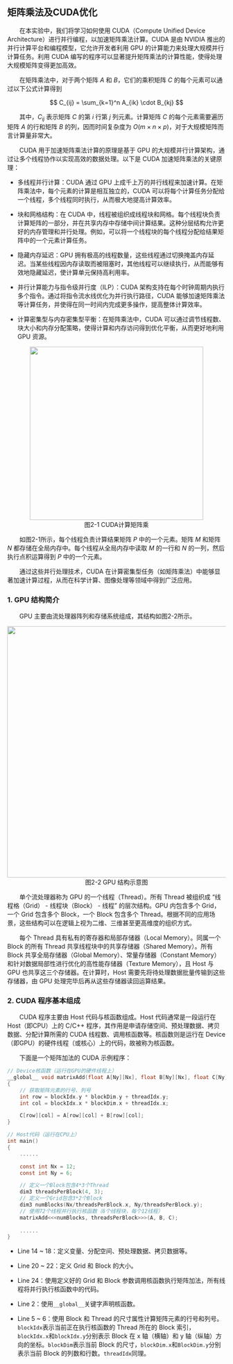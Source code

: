 ## 矩阵乘法及CUDA优化

&emsp;&emsp;在本实验中，我们将学习如何使用 CUDA（Compute Unified Device Architecture）进行并行编程，以加速矩阵乘法计算。CUDA 是由 NVIDIA 推出的并行计算平台和编程模型，它允许开发者利用 GPU 的计算能力来处理大规模并行计算任务。利用 CUDA 编写的程序可以显著提升矩阵乘法的计算性能，使得处理大规模矩阵变得更加高效。

&emsp;&emsp;在矩阵乘法中，对于两个矩阵 $A$ 和 $B$，它们的乘积矩阵 $C$ 的每个元素可以通过以下公式计算得到

$$
C_{ij} = \sum_{k=1}^n A_{ik} \cdot B_{kj}
$$

&emsp;&emsp;其中，$C_{ij}$ 表示矩阵 $C$ 的第 $i$ 行第 $j$ 列元素。计算矩阵 $C$ 的每个元素需要遍历矩阵 $A$ 的行和矩阵 $B$ 的列，因而时间复杂度为 $O(m×n×p)$，对于大规模矩阵而言计算量非常大。

&emsp;&emsp;CUDA 用于加速矩阵乘法计算的原理是基于 GPU 的大规模并行计算架构，通过让多个线程协作以实现高效的数据处理。以下是 CUDA 加速矩阵乘法的关键原理：
	
- 多线程并行计算：CUDA 通过 GPU 上成千上万的并行线程来加速计算。在矩阵乘法中，每个元素的计算是相互独立的，CUDA 可以将每个计算任务分配给一个线程，多个线程同时执行，从而极大地提高计算效率。
	
- 块和网格结构：在 CUDA 中，线程被组织成线程块和网格。每个线程块负责计算矩阵的一部分，并在共享内存中存储中间计算结果。这种分层结构允许更好的内存管理和并行处理。例如，可以将一个线程块的每个线程分配给结果矩阵中的一个元素计算任务。
	
- 隐藏内存延迟：GPU 拥有极高的线程数量，这些线程通过切换掩盖内存延迟。当某些线程因内存读取而被阻塞时，其他线程可以继续执行，从而能够有效地隐藏延迟，使计算单元保持高利用率。
	
- 并行计算能力与指令级并行度（ILP）：CUDA 架构支持在每个时钟周期内执行多个指令。通过将指令流水线优化为并行执行路径，CUDA 能够加速矩阵乘法等计算任务，并使得在同一时间内完成更多操作，提高整体计算效率。
	
- 计算密集型与内存密集型平衡：在矩阵乘法中，CUDA 可以通过调节线程数、块大小和内存分配策略，使得计算和内存访问得到优化平衡，从而更好地利用 GPU 资源。
 
<center><img src="../assets/2-1.png" width = 400></center>
<center>图2-1 CUDA计算矩阵乘</center> 

&emsp;&emsp;如图2-1所示，每个线程负责计算结果矩阵 $P$ 中的一个元素。矩阵 $M$ 和矩阵 $N$ 都存储在全局内存中。每个线程从全局内存中读取 $M$ 的一行和 $N$ 的一列，然后执行点积运算得到 $P$ 中的一个元素。

&emsp;&emsp;通过这些并行处理技术，CUDA 在计算密集型任务（如矩阵乘法）中能够显著加速计算过程，从而在科学计算、图像处理等领域中得到广泛应用。

### 1. GPU 结构简介

&emsp;&emsp;GPU 主要由流处理器阵列和存储系统组成，其结构如图2-2所示。

<center><img src="../assets/2-2.png" width = 580></center>
<center>图2-2 GPU 结构示意图</center> 

&emsp;&emsp;单个流处理器称为 GPU 的一个线程（Thread）。所有 Thread 被组织成 “线程格（Grid） - 线程块（Block） - 线程” 的层次结构。GPU 内包含多个 Grid，一个 Grid 包含多个 Block，一个 Block 包含多个 Thread。根据不同的应用场景，这些结构可以在逻辑上视为二维、三维甚至更高维度的组织方式。

&emsp;&emsp;每个 Thread 具有私有的寄存器和局部存储器（Local Memory）。同属一个 Block 的所有 Thread 共享线程块中的共享存储器（Shared Memory）。所有 Block 共享全局存储器（Global Memory）、常量存储器（Constant Memory）和针对数据局部性进行优化的高性能存储器（Texture Memory），且 Host 与 GPU 也共享这三个存储器。在计算时，Host 需要先将待处理数据批量传输到这些存储器，由 GPU 处理完毕后再从这些存储器读回运算结果。

### 2. CUDA 程序基本组成

&emsp;&emsp;CUDA 程序主要由 Host 代码与核函数组成。Host 代码通常是一段运行在 Host（即CPU）上的 C/C++ 程序，其作用是申请存储空间、预处理数据、拷贝数据、分配计算所需的 CUDA 线程数、调用核函数等。核函数则是运行在 Device（即GPU）的硬件线程（或核心）上的代码，故被称为核函数。

&emsp;&emsp;下面是一个矩阵加法的 CUDA 示例程序：

``` c linenums="1"
// Device核函数（运行在GPU的硬件线程上）
__global__ void matrixAdd(float A[Ny][Nx], float B[Ny][Nx], float C[Ny][Nx]) 
{
    // 获取矩阵元素的行号、列号
    int row = blockIdx.y * blockDim.y + threadIdx.y;
    int col = blockIdx.x * blockDim.x + threadIdx.x; 

    C[row][col] = A[row][col] + B[row][col];
}

// Host代码（运行在CPU上）
int main()
{
    ......

    const int Nx = 12; 
    const int Ny = 6;

    // 定义一个Block包含4*3个Thread
    dim3 threadsPerBlock(4, 3); 
    // 定义一个Grid包含3*2个Block
    dim3 numBlocks(Nx/threadsPerBlock.x, Ny/threadsPerBlock.y); 
    // 使用72个线程并行执行核函数（6个线程块，每个12线程）
    matrixAdd<<<numBlocks, threadsPerBlock>>>(A, B, C);
    
    ......
}
```

- Line 14 ~ 18：定义变量、分配空间、预处理数据、拷贝数据等。

- Line 20 ~ 22：定义 Grid 和 Block 的大小。

- Line 24：使用定义好的 Grid 和 Block 参数调用核函数执行矩阵加法，所有线程将并行执行核函数中的代码。

- Line 2：使用`__global__`关键字声明核函数。

- Line 5 ~ 6：使用 Block 和 Thread 的尺寸属性计算矩阵元素的行号和列号。`blockIdx`表示当前正在执行核函数的 Thread 所在的 Block 索引，`blockIdx.x`和`blockIdx.y`分别表示 Block 在 x 轴（横轴）和 y 轴（纵轴）方向的坐标。`blockDim`表示当前 Block 的尺寸，`blockDim.x`和`BlockDim.y`分别表示当前 Block 的列数和行数。`threadIdx`同理。


